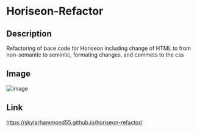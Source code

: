 # Horiseon-Refactor

## Description

Refactoring of bace code for Horiseon including change of HTML to from non-semantic to semintic, formating changes, and commets to the css

## Image

![image](https://github.com/SkylarHammond55/horiseon-refactor/assets/137102641/48bc8830-56c7-4f41-aad9-1b76de271af8)


## Link

https://skylarhammond55.github.io/horiseon-refactor/


